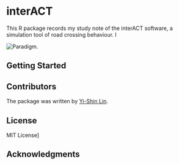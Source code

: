 # interACT

This R package records my study note of the interACT software, a simulation tool
of road crossing behaviour.   I  

![Paradigm](/media/yslin/MERLIN/Documents/interACT/figs/crossingscenarios.png).

## Getting Started

## Contributors
The package was written by [Yi-Shin Lin](mailto:yishinlin001@gmail.com).


## License
MIT License]

## Acknowledgments


